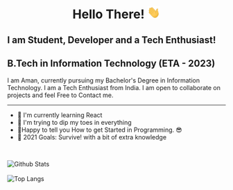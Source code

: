 <h1 align="center"> Hello There! 
<img src = "https://github.com/codeph-0bia/codeph-0bia/blob/main/wave.gif" width = "30px">
</h1>

## I am Student, Developer and a Tech Enthusiast!

## B.Tech in Information Technology (ETA - 2023) 

I am Aman, currently pursuing my Bachelor's Degree in Information Technology. I am a Tech Enthusiast from India. I am open to collaborate on projects and feel Free to Contact me.


---
 * 🔭 I'm currently learning React
 * 🌱 I'm trying to dip my toes in everything
 * 🎉Happy to tell you How to get Started in Programming. 😎
 * 🥅 2021 Goals: Survive! with a bit of extra knowledge

<br>


![Github Stats](https://github-readme-stats.vercel.app/api?username=codeph-0bia&show_icons=true&theme=radical )
<br>
<br>
![Top Langs](https://github-readme-stats.vercel.app/api/top-langs/?username=codeph-0bia&theme=radical&layout=compact)
